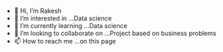 - 👋 Hi, I’m Rakesh
- 👀 I’m interested in ...Data science
- 🌱 I’m currently learning ...Data science
- 💞️ I’m looking to collaborate on ...Project based on business problems
- 📫 How to reach me ...on this page

<!---
Flyeagle320/Flyeagle320 is a ✨ special ✨ repository because its `README.md` (this file) appears on your GitHub profile.
You can click the Preview link to take a look at your changes.
--->
